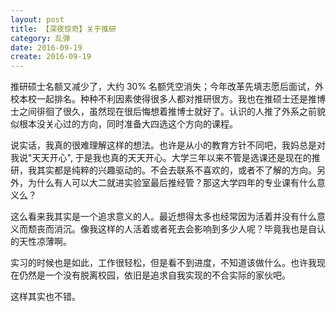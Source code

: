 ```yaml
---
layout: post
title: 【深夜惊奇】关于推研
category: 乱弹
date: 2016-09-19
create: 2016-09-19
---
```


推研硕士名额又减少了，大约 30% 名额凭空消失；今年改革先填志愿后面试，外校本校一起排名。种种不利因素使得很多人都对推研很方。我也在推硕士还是推博士之间徘徊了很久，虽然现在很后悔想着推博士就好了。认识的人推了外系之前貌似根本没关心过的方向，同时准备大四选这个方向的课程。

说实话，我真的很难理解这样的想法。也许是从小的教育方针不同吧，我妈总是对我说"天天开心", 于是我也真的天天开心。大学三年以来不管是选课还是现在的推研，我其实都是纯粹的兴趣驱动的。不会去联系不喜欢的，或者不了解的方向。另外，为什么有人可以大二就进实验室最后推经管？那这大学四年的专业课有什么意义么？

这么看来我其实是一个追求意义的人。最近想得太多也经常因为活着并没有什么意义而颓丧而消沉。像我这样的人活着或者死去会影响到多少人呢？毕竟我也是自认的天性凉薄啊。

实习的时候也是如此，工作很轻松，但是看不到进度，不知道该做什么。也许我现在仍然是一个没有脱离校园，依旧是追求自我实现的不合实际的家伙吧。

这样其实也不错。
